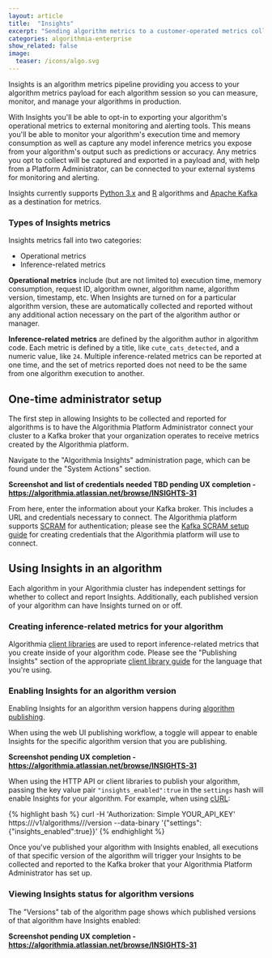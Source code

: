 ```yaml
---
layout: article
title:  "Insights"
excerpt: "Sending algorithm metrics to a customer-operated metrics collection system"
categories: algorithmia-enterprise
show_related: false
image:
  teaser: /icons/algo.svg
---
```


Insights is an algorithm metrics pipeline providing you access to your algorithm metrics payload for each algorithm session so you can measure, monitor, and manage your algorithms in production.

With Insights you'll be able to opt-in to exporting your algorithm's operational metrics to external monitoring and alerting tools. This means you'll be able to monitor your algorithm's execution time and memory consumption as well as capture any model inference metrics you expose from your algorithm's output such as predictions or accuracy. Any metrics you opt to collect will be captured and exported in a payload and, with help from a Platform Administrator, can be connected to your external systems for monitoring and alerting.

Insights currently supports [Python 3.x](../clients/python) and [R](../clients/r) algorithms and [Apache Kafka](https://kafka.apache.org/) as a destination for metrics.

### Types of Insights metrics

Insights metrics fall into two categories:
* Operational metrics
* Inference-related metrics

**Operational metrics** include (but are not limited to) execution time, memory consumption, request ID, algorithm owner, algorithm name, algorithm version, timestamp, etc. When Insights are turned on for a particular algorithm version, these are automatically collected and reported without any additional action necessary on the part of the algorithm author or manager.

**Inference-related metrics** are defined by the algorithm author in algorithm code. Each metric is defined by a title, like `cute_cats_detected`, and a numeric value, like `24`. Multiple inference-related metrics can be reported at one time, and the set of metrics reported does not need to be the same from one algorithm execution to another.

## One-time administrator setup

The first step in allowing Insights to be collected and reported for algorithms is to have the Algorithmia Platform Administrator connect your cluster to a Kafka broker that your organization operates to receive metrics created by the Algorithmia platform.

Navigate to the "Algorithmia Insights" administration page, which can be found under the "System Actions" section.

**Screenshot and list of credentials needed TBD pending UX completion - https://algorithmia.atlassian.net/browse/INSIGHTS-31**

From here, enter the information about your Kafka broker. This includes a URL and credentials necessary to connect. The Algorithmia platform supports [SCRAM](https://en.wikipedia.org/wiki/Salted_Challenge_Response_Authentication_Mechanism) for authentication; please see the [Kafka SCRAM setup guide](https://kafka.apache.org/documentation/#security_sasl_scram) for creating credentials that the Algorithmia platform will use to connect.

## Using Insights in an algorithm

Each algorithm in your Algorithmia cluster has independent settings for whether to collect and report Insights. Additionally, each published version of your algorithm can have Insights turned on or off.

### Creating inference-related metrics for your algorithm

Algorithmia [client libraries](../clients) are used to report inference-related metrics that you create inside of your algorithm code. Please see the "Publishing Insights" section of the appropriate [client library guide](../clients) for the language that you're using.

### Enabling Insights for an algorithm version

Enabling Insights for an algorithm version happens during [algorithm publishing](../algorithm-development/your-first-algo/#publish-your-algorithm).

When using the web UI publishing workflow, a toggle will appear to enable Insights for the specific algorithm version that you are publishing.

**Screenshot pending UX completion - https://algorithmia.atlassian.net/browse/INSIGHTS-31**

When using the HTTP API or client libraries to publish your algorithm, passing the key value pair `"insights_enabled":true` in the `settings` hash will enable Insights for your algorithm. For example, when using [cURL](../clients/curl):

{% highlight bash %}
curl -H 'Authorization: Simple YOUR_API_KEY' https://<algorithmia-cluster-host>/v1/algorithms/<algorithm-owner>/<algorithm-name>/version --data-binary '{"settings":{"insights_enabled":true}}'
{% endhighlight %}

Once you've published your algorithm with Insights enabled, all executions of that specific version of the algorithm will trigger your Insights to be collected and reported to the Kafka broker that your Algorithmia Platform Administrator has set up.

### Viewing Insights status for algorithm versions

The "Versions" tab of the algorithm page shows which published versions of that algorithm have Insights enabled:

**Screenshot pending UX completion - https://algorithmia.atlassian.net/browse/INSIGHTS-31**
